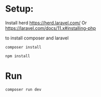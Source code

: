 # Setup:
Install herd
https://herd.laravel.com/
Or 
https://laravel.com/docs/11.x#installing-php

to install composer and laravel

```
composer install 
```

```
npm install 
```

# Run

```
composer run dev
```
